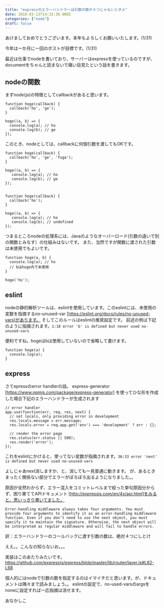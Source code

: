 ```yaml
---
title: "expressのエラーハンドラーは引数の数が４つじゃないとダメ"
date: 2018-03-13T14:33:30.000Z
categories: ["node"]
draft: false
---
```


あけましておめでとうございます。本年もよろしくお願いいたします。(1/31)

今年は一か月に一回のポストが目標です。(1/31)

最近は仕事でnodeを書いており、サーバーはexpressを使っているのですが、documentをちゃんと読まないで痛い目見たという話を書きます。

## nodeの関数
まずnode(js)の特徴としてcallbackがあると思います。

```
function hoge(callback) {
  callback('ho', 'ge');
}

hoge((a, b) => {
  console.log(a); // ho
  console.log(b); // ge
});
```

このとき、nodeとしては、callbackに何個引数を渡してもOKです。

```
function hoge(callback) {
  callback('ho', 'ge', 'fuga');
}

hoge((a, b) => {
   console.log(a); // ho
   console.log(b); // ge
});


function hoge(callback) {
  callback('ho');
}

hoge((a, b) => {
   console.log(a); // ho
   console.log(b); // undefined
});
```

つまるところnodeの処理系には、Javaのようなオーバーロード(引数の違いで別の関数とみなす）の仕組みはないです。
また、当然ですが関数に渡された引数は未使用でもよいです。

```
function hoge(a, b) {
  console.log(a); // ho
  // bはhoge内で未使用
}

hoge('ho');
```

## eslint
nodeの静的解析ツールは、eslintを使用しています。このeslintには、未使用の変数を指摘するno-unused-var
[https://eslint.org/docs/rules/no-unused-vars]があります。
そしてこのルールはeslintの推奨設定です。
前述の例は下記のように指摘されます。`1:18 error 'b' is defined but never used no-unused-vars`

便利ですね。hogeはbは使用していないので省略して書けます。

```
function hoge(a) {
  console.log(a);
}
```

## express
さてepressのerror handlerの話。
express-generator [https://www.npmjs.com/package/express-generator]
を使ってひな形を作成した場合下記のエラーハンドラーが生成されます

```
// error handler
app.use(function(err, req, res, next) {
  // set locals, only providing error in development
  res.locals.message = err.message;
  res.locals.error = req.app.get('env') === 'development' ? err : {};

  // render the error page
  res.status(err.status || 500);
  res.render('error');
});
```

これをeslintにかけると、使ってない変数が指摘されます。`36:33 error 'next' is defined but never used no-unused-vars`

よしじゃあnext消しますか、と、消しても一見普通に動きます。
が、あるときまったく関係ない部分でエラーがぼろぼろ出るようになりました。。

原因が全然わからず、エラー混入をコミットレベルまで絞った挙句原因分からず、困り果ててAPIドキュメント
[http://expressjs.com/en/4x/api.html]をみると、思いっきり書いてました。

```
Error-handling middleware always takes four arguments. You must provide four arguments to identify it as an error-handling middleware function. Even if you don’t need to use the next object, you must specify it to maintain the signature. Otherwise, the next object will be interpreted as regular middleware and will fail to handle errors.
```

訳：エラーハンドラーのコールバックに渡す引数の数は、絶対４つにしとけ

ええ。。こんなの知らないお。。。

実装はこのあたりみたいです。
https://github.com/expressjs/express/blob/master/lib/router/layer.js#L62-L68

個人的にはnodeで引数の数を指定するのはイマイチだと思います。が、ドキュメントは隅々まで読みましょう。。
eslintの設定で、no-used-varsのargsをnoneに設定すれば一応指摘は消せます。

あなかしこ
